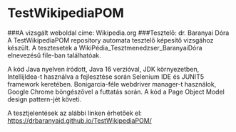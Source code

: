 # TestWikipediaPOM
###A vizsgált weboldal címe: Wikipedia.org
###Tesztelő: dr. Baranyai Dóra
A TestWikipediaPOM repository automata tesztelő képesítő vizsgához készült.
A tesztesetek a WikiPédia_Tesztmenedzser_BaranyaiDóra elnevezésű file-ban találhatóak.

A kód Java nyelven íródott, Java 16 verzióval, JDK környezetben, IntellijIdea-t használva a fejlesztése során Selenium IDE és JUNIT5 framework keretében. 
Bonigarcia-féle webdriver manager-t használok, Google Chrome böngészővel a futtatás során. A kód a Page Object Model design pattern-jét követi.

A tesztjelentések az alábbi linken érhetőek el: https://drbaranyaid.github.io/TestWikipediaPOM/